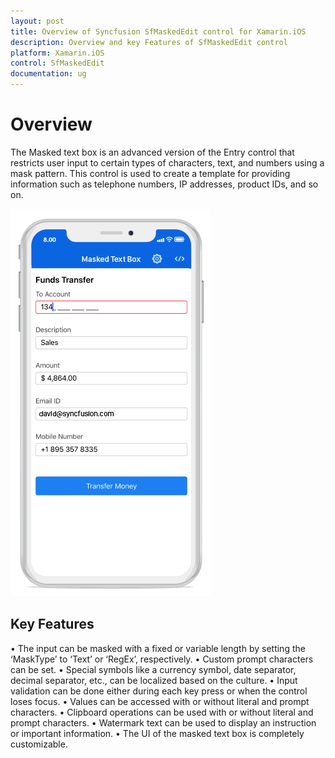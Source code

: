 ```yaml
---
layout: post
title: Overview of Syncfusion SfMaskedEdit control for Xamarin.iOS
description: Overview and key Features of SfMaskedEdit control 
platform: Xamarin.iOS
control: SfMaskedEdit
documentation: ug
---
```


# Overview

The Masked text box is an advanced version of the Entry control that restricts user input to certain types of characters, text, and numbers using a mask pattern. This control is used to create a template for providing information such as telephone numbers, IP addresses, product IDs, and so on.

![](images/Overview/MaskedEdit.png)

## Key Features

•	The input can be masked with a fixed or variable length by setting the ‘MaskType’ to ‘Text’ or ‘RegEx’, respectively.
•	Custom prompt characters can be set.
•	Special symbols like a currency symbol, date separator, decimal separator, etc., can be localized based on the culture.
•	Input validation can be done either during each key press or when the control loses focus.
•	Values can be accessed with or without literal and prompt characters.
•	Clipboard operations can be used with or without literal and prompt characters.
•	Watermark text can be used to display an instruction or important information.
•	The UI of the masked text box is completely customizable.







